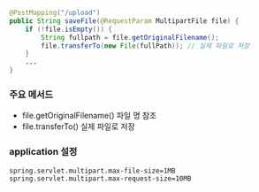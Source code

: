```java
@PostMapping("/upload")
public String saveFile(@RequestParam MultipartFile file) {
	if (!file.isEmpty()) {
		String fullpath = file.getOriginalFilename();
		file.transferTo(new File(fullPath)); // 실제 파일로 저장
	}
	...
}
```
### 주요 메서드
- file.getOriginalFilename() 파일 명 참조
- file.transferTo() 실제 파일로 저장
### application 설정
```properties
spring.servlet.multipart.max-file-size=1MB
spring.servlet.multipart.max-request-size=10MB
```